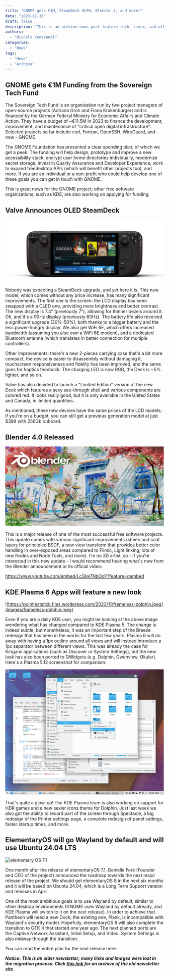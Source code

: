 ```yaml
---
title: "GNOME gets €1M, SteamDeck OLED, Blender 4, and more!"
date: "2023-11-15"
draft: false
description: "This is an archive news post feature tech, Linux, and other open-source news. This is an older article that was part of a migration. There will be missing images, broken links, and potentially other issues."
authors:
  - "Niccolo Venerandi"
categories:
  - "News"
tags:
  - "News"
  - "Archive"
---
```


## GNOME gets €1M Funding from the Sovereign Tech Fund

The Sovereign Tech Fund is an organization run by two project managers of open-source projects (Adriana Groh and Fiona Krakenbürger) and is financed by the German Federal Ministry for Economic Affairs and Climate Action. They have a budget of ~€11.5M in 2023 to finance the development, improvement, and maintenance of "critical open digital infrastructure". Selected projects so far include curl, Fortran, OpenSSH, WireGuard, and - now - GNOME.

The GNOME Foundation has presented a clear spending plan, of which we get a peek. The funding will help design, prototype and improve a new accessibility stack, encrypt user home directories individually, modernize secret storage, invest in Quality Assurance and Developer Experience, work to expand freedesktop APIs (which will benefit other projects too), and more. If you are an individual or a non-profit who could help develop one of these goals you can get in touch with GNOME.

This is great news for the GNOME project; other free software organizations, such as KDE, are also working on applying for funding.

## Valve Announces OLED SteamDeck

![](images/e54b85b6e75bc7ec589372474ef1705b3471bb66.png)

Nobody was expecting a SteamDeck upgrade, and yet here it is. This new model, which comes without any price increase, has many significant improvements. The first one is the screen: the LCD display has been swapped with a OLED one, providing more brightness and better contrast. The new display is 7.4" (previously 7"), allowing for thinner bezels around it. Oh, and it's a 90Hz display (previously 60Hz). The battery life also received a significant upgrade (30%-50%), both thanks to a bigger battery and the less power-hungry display. We also get WiFi 6E, which offers increased bandwidth (assuming you also own a WiFi 6E modem), and a dedicated Bluetooth antenna (which translates in better connection for multiple controllers).

Other improvements: there's a new 2-pieces carrying case that's a bit more compact, the device is easier to disassembly without damaging it, touchscreen responsiveness and fidelity has been improved, and the same goes for haptics feedback. The charging LED is now RGB, the Deck is ~5% lighter, and so on.

Valve has also decided to launch a "Limited Edition" version of the new Deck which features a sexy see-through shell and various components are colored red. It looks really good, but it is only available in the United States and Canada, in limited quantities.

As mentioned, these new devices have the same prices of the LCD models; if you're on a budget, you can still get a previous generation model at just $399 with 256Gb onboard.

## Blender 4.0 Released

![Blender 4.0 splash artwork by Gaku Tada](images/blender_40_splash.jpg)

This is a major release of one of the most successful free software projects. This update comes with various significant improvements (sheen and coat layers for principled BSDF, a new view transform that provides better color handling in over-exposed areas compared to Filmic, Light linking, lots of new Nodes and Node Tools, and more). I'm no 3D artist, so - if you're interested in this new update - I would recommend hearing what's new from the Blender announcement or its official video:

https://www.youtube.com/embed/LcQkk7NbOoY?feature=oembed

## KDE Plasma 6 Apps will feature a new look

![https://pointieststick.files.wordpress.com/2023/11/frameless-dolphin.jpeg](images/frameless-dolphin.jpeg)

Even if you are a daily KDE user, you might be looking at the above image wondering what has changed compared to KDE Plasma 5. The change is indeed subtle, but nonetheless, it was an important step of the Breeze redesign that has been in the works for the last few years. Plasma 6 will do away with having a 1px outline around all views and will instead introduce a 1px separator between different views. This was already the case for Kirigami applications (such as Discover or System Settings), but the new look has also been ported to QWidgets (e.g. Dolphin, Gwenview, Okular). Here's a Plasma 5.12 screenshot for comparison:

![KDE Plasma 5.12.0 LTS. Velocità. Stabilità. Semplicità. - Comunità KDE](images/window-shadows.png)

That's quite a glow-up! The KDE Plasma team is also working on support for HDR games and a new sexier icons theme for Dolphin. Just last week we also got the ability to record part of the screen through Spectacle, a big redesign of the Printer settings page, a complete redesign of panel settings, faster startup times, and more.

## ElementaryOS will go Wayland by default and will use Ubuntu 24.04 LTS

![elementary OS 7.1](images/desktop-onboarding.png)

One month after the release of elementaryOS 7.1, Danielle Foré (Founder and CEO of the project) announced the roadmap towards the next major release of the project. We should get elementaryOS 8 in the next six months and it will be based on Ubuntu 24.04, which is a Long Term Support version and releases in April.

One of the most ambitious goals is to use Wayland by default, similar to other desktop environments (GNOME uses Wayland by default already, and KDE Plasma will switch to it on the next release). In order to achieve that Pantheon will need a new Dock; the existing one, Plank, is incompatible with Wayland's security model. Hopefully, elementaryOS 8 will also complete the transition to GTK 4 that started one year ago. The next planned ports are the Captive Network Assistant, Initial Setup, and Video. System Settings is also midway through the transition.

You can read the entire plan for the next release here:

**_Notice: This is an older newsletter; many links and images were lost in the migration process. Click [this link](https://archive.techhut.tv/) for an archive of the old newsletter site_**.
